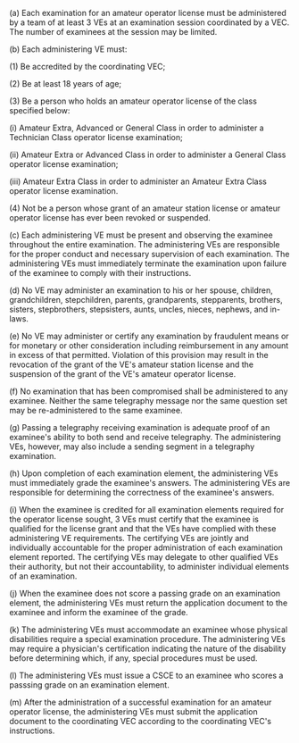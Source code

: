 (a) Each examination for an amateur operator license must be administered by a team of at least 3 VEs at an examination session coordinated by a VEC. The number of examinees at the session may be limited.

(b) Each administering VE must:

(1) Be accredited by the coordinating VEC;

(2) Be at least 18 years of age;

(3) Be a person who holds an amateur operator license of the class specified below:

(i) Amateur Extra, Advanced or General Class in order to administer a Technician Class operator license examination;

(ii) Amateur Extra or Advanced Class in order to administer a General Class operator license examination;

(iii) Amateur Extra Class in order to administer an Amateur Extra Class operator license examination.

(4) Not be a person whose grant of an amateur station license or amateur operator license has ever been revoked or suspended.

(c) Each administering VE must be present and observing the examinee throughout the entire examination. The administering VEs are responsible for the proper conduct and necessary supervision of each examination. The administering VEs must immediately terminate the examination upon failure of the examinee to comply with their instructions.

(d) No VE may administer an examination to his or her spouse, children, grandchildren, stepchildren, parents, grandparents, stepparents, brothers, sisters, stepbrothers, stepsisters, aunts, uncles, nieces, nephews, and in-laws.

(e) No VE may administer or certify any examination by fraudulent means or for monetary or other consideration including reimbursement in any amount in excess of that permitted. Violation of this provision may result in the revocation of the grant of the VE's amateur station license and the suspension of the grant of the VE's amateur operator license.

(f) No examination that has been compromised shall be administered to any examinee. Neither the same telegraphy message nor the same question set may be re-administered to the same examinee.

(g) Passing a telegraphy receiving examination is adequate proof of an examinee's ability to both send and receive telegraphy. The administering VEs, however, may also include a sending segment in a telegraphy examination.

(h) Upon completion of each examination element, the administering VEs must immediately grade the examinee's answers. The administering VEs are responsible for determining the correctness of the examinee's answers.

(i) When the examinee is credited for all examination elements required for the operator license sought, 3 VEs must certify that the examinee is qualified for the license grant and that the VEs have complied with these administering VE requirements. The certifying VEs are jointly and individually accountable for the proper administration of each examination element reported. The certifying VEs may delegate to other qualified VEs their authority, but not their accountability, to administer individual elements of an examination.

(j) When the examinee does not score a passing grade on an examination element, the administering VEs must return the application document to the examinee and inform the examinee of the grade.

(k) The administering VEs must accommodate an examinee whose physical disabilities require a special examination procedure. The administering VEs may require a physician's certification indicating the nature of the disability before determining which, if any, special procedures must be used.

(l) The administering VEs must issue a CSCE to an examinee who scores a passsing grade on an examination element.

(m) After the administration of a successful examination for an amateur operator license, the administering VEs must submit the application document to the coordinating VEC according to the coordinating VEC's instructions.

